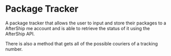# Package Tracker

A package tracker that allows the user to input and store their packages to a AfterShip me account and is able to retrieve the status of it using the AfterShip API.

There is also a method that gets all of the possible couriers of a tracking number.
